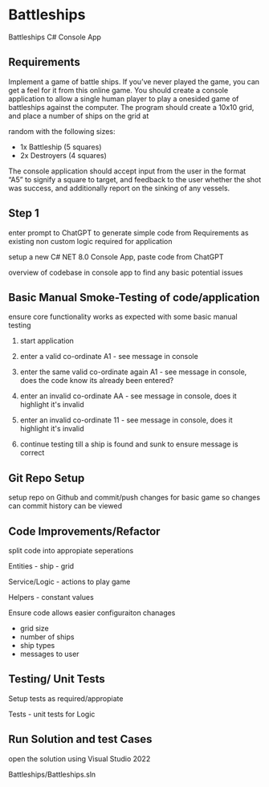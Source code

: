 # Battleships
Battleships C# Console App


## Requirements

Implement a game of battle ships. If you’ve never played the game, you can get a feel for it from this online game.
You should create a console application to allow a single human player to play a one­sided game of battleships against the computer.
The program should create a 10x10 grid, and place a number of ships on the grid at

random with the following sizes:

- 1x Battleship (5 squares)
- 2x Destroyers (4 squares)

The console application should accept input from the user in the format “A5” to signify a square to target, and feedback to the user whether the shot was success, and additionally report on the sinking of any vessels.


## Step 1

enter prompt to ChatGPT to generate simple code from Requirements as existing non custom logic required for application

setup a new C# NET 8.0 Console App, paste code from ChatGPT 

overview of codebase in console app to find any basic potential issues


## Basic Manual Smoke-Testing of code/application

ensure core functionality works as expected with some basic manual testing

1) start application

2) enter a valid co-ordinate A1 - see message in console

3) enter the same valid co-ordinate again A1 - see message in console, does the code know its already been entered?

4) enter an invalid co-ordinate AA - see message in console, does it highlight it's invalid

5) enter an invalid co-ordinate 11 - see message in console, does it highlight it's invalid

6) continue testing till a ship is found and sunk to ensure message is correct


## Git Repo Setup

setup repo on Github and commit/push changes for basic game so changes can commit history can be viewed


## Code Improvements/Refactor 

split code into appropiate seperations

Entities
	- ship
	- grid
	
Service/Logic
	- actions to play game
	
Helpers
	- constant values

Ensure code allows easier configuraiton chanages
- grid size
- number of ships
- ship types
- messages to user


## Testing/ Unit Tests

Setup tests as required/appropiate

Tests
	- unit tests for Logic


## Run Solution and test Cases

open the solution using Visual Studio 2022 

Battleships/Battleships.sln